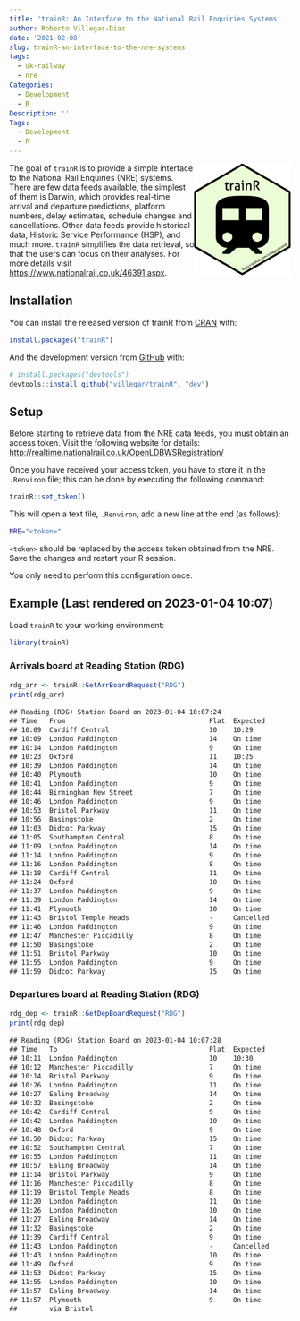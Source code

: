 ```yaml
---
title: 'trainR: An Interface to the National Rail Enquiries Systems'
author: Roberto Villegas-Diaz
date: '2021-02-08'
slug: trainR-an-interface-to-the-nre-systems
tags:
  - uk-railway
  - nre
Categories:
  - Development
  - R
Description: ''
Tags:
  - Development
  - R
---
```


<img src="https://raw.githubusercontent.com/villegar/trainR/main/inst/images/logo.png" alt="logo" align="right" height=200px/>

The goal of `trainR` is to provide a simple interface to the 
National Rail Enquiries (NRE) systems. There are few data feeds 
available, the simplest of them is Darwin, which provides real-time 
arrival and departure predictions, platform numbers, delay estimates, 
schedule changes and cancellations. Other data feeds provide historical 
data, Historic Service Performance (HSP), and much more. `trainR` 
simplifies the data retrieval, so that the users can focus on their 
analyses. For more details visit 
https://www.nationalrail.co.uk/46391.aspx.

## Installation

You can install the released version of trainR from [CRAN](https://CRAN.R-project.org) with:

``` r
install.packages("trainR")
```

And the development version from [GitHub](https://github.com/) with:

``` r
# install.packages("devtools")
devtools::install_github("villegar/trainR", "dev")
```

## Setup
Before starting to retrieve data from the NRE data feeds, you must obtain an access token. 
Visit the following website for details: http://realtime.nationalrail.co.uk/OpenLDBWSRegistration/

Once you have received your access token, you have to store it in the `.Renviron` file; this can be 
done by executing the following command:


```r
trainR::set_token()
```

This will open a text file, `.Renviron`, add a new line at the end (as follows):

```bash
NRE="<token>"
```

`<token>` should be replaced by the access token obtained from the NRE. Save the changes and restart 
your R session.

You only need to perform this configuration once.

## Example (Last rendered on 2023-01-04 10:07)

Load `trainR` to your working environment:

```r
library(trainR)
```

### Arrivals board at Reading Station (RDG)


```r
rdg_arr <- trainR::GetArrBoardRequest("RDG")
print(rdg_arr)
```

```
## Reading (RDG) Station Board on 2023-01-04 10:07:24
## Time   From                                    Plat  Expected
## 10:09  Cardiff Central                         10    10:29
## 10:09  London Paddington                       14    On time
## 10:14  London Paddington                       9     On time
## 10:23  Oxford                                  11    10:25
## 10:39  London Paddington                       14    On time
## 10:40  Plymouth                                10    On time
## 10:41  London Paddington                       9     On time
## 10:44  Birmingham New Street                   7     On time
## 10:46  London Paddington                       9     On time
## 10:53  Bristol Parkway                         11    On time
## 10:56  Basingstoke                             2     On time
## 11:03  Didcot Parkway                          15    On time
## 11:05  Southampton Central                     8     On time
## 11:09  London Paddington                       14    On time
## 11:14  London Paddington                       9     On time
## 11:16  London Paddington                       8     On time
## 11:18  Cardiff Central                         11    On time
## 11:24  Oxford                                  10    On time
## 11:37  London Paddington                       9     On time
## 11:39  London Paddington                       14    On time
## 11:41  Plymouth                                10    On time
## 11:43  Bristol Temple Meads                    -     Cancelled
## 11:46  London Paddington                       9     On time
## 11:47  Manchester Piccadilly                   8     On time
## 11:50  Basingstoke                             2     On time
## 11:51  Bristol Parkway                         10    On time
## 11:55  London Paddington                       9     On time
## 11:59  Didcot Parkway                          15    On time
```

### Departures board at Reading Station (RDG)


```r
rdg_dep <- trainR::GetDepBoardRequest("RDG")
print(rdg_dep)
```

```
## Reading (RDG) Station Board on 2023-01-04 10:07:28
## Time   To                                      Plat  Expected
## 10:11  London Paddington                       10    10:30
## 10:12  Manchester Piccadilly                   7     On time
## 10:14  Bristol Parkway                         9     On time
## 10:26  London Paddington                       11    On time
## 10:27  Ealing Broadway                         14    On time
## 10:32  Basingstoke                             2     On time
## 10:42  Cardiff Central                         9     On time
## 10:42  London Paddington                       10    On time
## 10:48  Oxford                                  9     On time
## 10:50  Didcot Parkway                          15    On time
## 10:52  Southampton Central                     7     On time
## 10:55  London Paddington                       11    On time
## 10:57  Ealing Broadway                         14    On time
## 11:14  Bristol Parkway                         9     On time
## 11:16  Manchester Piccadilly                   8     On time
## 11:19  Bristol Temple Meads                    8     On time
## 11:20  London Paddington                       11    On time
## 11:26  London Paddington                       10    On time
## 11:27  Ealing Broadway                         14    On time
## 11:32  Basingstoke                             2     On time
## 11:39  Cardiff Central                         9     On time
## 11:43  London Paddington                       -     Cancelled
## 11:43  London Paddington                       10    On time
## 11:49  Oxford                                  9     On time
## 11:53  Didcot Parkway                          15    On time
## 11:55  London Paddington                       10    On time
## 11:57  Ealing Broadway                         14    On time
## 11:57  Plymouth                                9     On time
##        via Bristol
```
